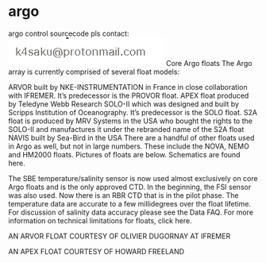 # argo
argo control sourcecode 
pls contact:![Image](em.png)
Core Argo floats
The Argo array is currently comprised of several float models:

ARVOR built by NKE-INSTRUMENTATION in France in close collaboration with IFREMER.  It’s predecessor is the PROVOR float.
APEX float produced by Teledyne Webb Research
SOLO-II which was designed and built by Scripps Institution of Oceanography.  It’s predecessor is the SOLO float.
S2A float is produced by MRV Systems in the USA who bought the rights to the SOLO-II and manufactures it under the rebranded name of the S2A float
NAVIS built by Sea-Bird in the USA
There are a handful of other floats used in Argo as well, but not in large numbers.  These include the NOVA, NEMO and HM2000 floats.  Pictures of floats are below.  Schematics are found here.

The SBE temperature/salinity sensor is now used almost exclusively on core Argo floats and is the only approved CTD. In the beginning, the FSI sensor was also used. Now there is an RBR CTD that is in the pilot phase.  The temperature data are accurate to a few millidegrees over the float lifetime. For discussion of salinity data accuracy please see the Data FAQ.  For more information on technical limitations for floats, click here.


AN ARVOR FLOAT COURTESY OF OLIVIER DUGORNAY AT IFREMER

AN APEX FLOAT COURTESY OF HOWARD FREELAND
